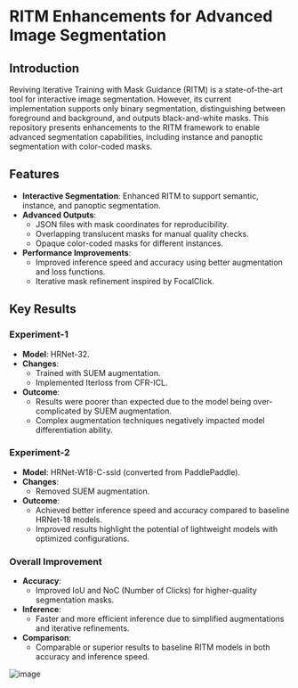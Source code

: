 # RITM Enhancements for Advanced Image Segmentation

## Introduction
Reviving Iterative Training with Mask Guidance (RITM) is a state-of-the-art tool for interactive image segmentation. However, its current implementation supports only binary segmentation, distinguishing between foreground and background, and outputs black-and-white masks. This repository presents enhancements to the RITM framework to enable advanced segmentation capabilities, including instance and panoptic segmentation with color-coded masks.

## Features
- **Interactive Segmentation**: Enhanced RITM to support semantic, instance, and panoptic segmentation.
- **Advanced Outputs**:
  - JSON files with mask coordinates for reproducibility.
  - Overlapping translucent masks for manual quality checks.
  - Opaque color-coded masks for different instances.
- **Performance Improvements**:
  - Improved inference speed and accuracy using better augmentation and loss functions.
  - Iterative mask refinement inspired by FocalClick.

## Key Results
### Experiment-1
- **Model**: HRNet-32.
- **Changes**:
  - Trained with SUEM augmentation.
  - Implemented Iterloss from CFR-ICL.
- **Outcome**:
  - Results were poorer than expected due to the model being over-complicated by SUEM augmentation.
  - Complex augmentation techniques negatively impacted model differentiation ability.

### Experiment-2
- **Model**: HRNet-W18-C-ssld (converted from PaddlePaddle).
- **Changes**:
  - Removed SUEM augmentation.
- **Outcome**:
  - Achieved better inference speed and accuracy compared to baseline HRNet-18 models.
  - Improved results highlight the potential of lightweight models with optimized configurations.

### Overall Improvement
- **Accuracy**:
  - Improved IoU and NoC (Number of Clicks) for higher-quality segmentation masks.
- **Inference**:
  - Faster and more efficient inference due to simplified augmentations and iterative refinements.
- **Comparison**:
  - Comparable or superior results to baseline RITM models in both accuracy and inference speed.

![image](https://github.com/user-attachments/assets/09bc8c26-43ad-49c9-9564-2abc6435a167)




